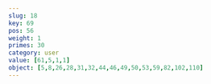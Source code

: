 ```yaml
---
slug: 18
key: 69
pos: 56
weight: 1
primes: 30
category: user
value: [61,5,1,1]
object: [5,8,26,28,31,32,44,46,49,50,53,59,82,102,110]
---
```

